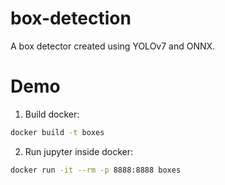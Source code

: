 # box-detection
A box detector created using YOLOv7 and ONNX.
# Demo
1. Build docker:
```bash
docker build -t boxes
```
2. Run jupyter inside docker:
```bash
docker run -it --rm -p 8888:8888 boxes
```
